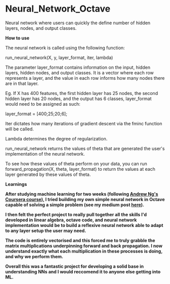 # Neural_Network_Octave
Neural network where users can quickly the define number of hidden layers, nodes, and output classes. 

<b>How to use</b>

The neural network is called using the following function:

run_neural_network(X, y, layer_format, iter, lambda)

The parameter layer_format contains information on the input, hidden layers, hidden nodes, and output classes. It is a vector where each row represents a layer, and the value in each row informs how many nodes there are in that layer.

Eg. If X has 400 features, the first hidden layer has 25 nodes, the second hidden layer has 20 nodes, and the output has 6 classes, layer_format would need to be assigned as such:

layer_format = [400;25;20;6];

Iter dictates how many iterations of gradient descent via the fminc function will be called. 

Lambda determines the degree of regularization.

run_neural_network returns the values of theta that are generated the user's implementation of the neural network. 

To see how these values of theta perform on your data, you can run forward_propagation(X, theta, layer_format) to return the values at each layer generated by these values of theta.

<b>Learnings<b/>

After studying machine learning for two weeks (following <a href="https://www.coursera.org/learn/machine-learning">Andrew Ng's Coursera course</a>), I tried building my own simple neural network in Octave capable of solving a simple problem (see my medium post <a href="https://medium.com/@samuellynnevans/a-simple-vectorised-neural-network-in-octave-in-11-lines-of-code-b17ed9894f48">here</a>).

I then felt the perfect project to really pull together all the skills I'd developed in linear algebra, octave code, and neural network implementation would be to build a reflexive neural network able to adapt to any layer setup the user may need.

The code is entirely vectorised and this forced me to truly grabble the matrix multiplications underpinning forward and back propagation. I now understand exactly what each multiplication in these processes is doing, and why we perform them.

Overall this was a fantastic project for developing a solid base in understanding NNs and I would reccomend it to anyone else getting into ML.
